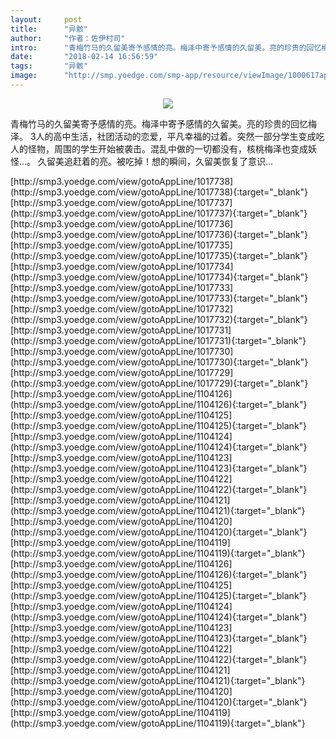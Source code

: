 ```yaml
---
layout:     post
title:      "异骸"
author:     "作者：佐伊村司"
intro:      "青梅竹马的久留美寄予感情的亮。梅泽中寄予感情的久留美。亮的珍贵的回忆梅泽。 3人的高中生活，社团活动的恋爱，平凡幸福的过着。突然一部分学生变成吃人的怪物，周围的学生开始被袭击。混乱中做的一切都没有，核桃梅泽也变成妖怪…。 久留美追赶着的亮。被吃掉！想的瞬间，久留美恢复了意识…"
date:       "2018-02-14 16:56:59"
tags:       "异骸"
image:      "http://smp.yoedge.com/smp-app/resource/viewImage/1000617appline.png"
---
```

<div style="text-align: center">
<p><img src="http://smp.yoedge.com/smp-app/resource/viewImage/1000617appline.png"/></p>
</div>
<p class="post-meta">
<span>青梅竹马的久留美寄予感情的亮。梅泽中寄予感情的久留美。亮的珍贵的回忆梅泽。 3人的高中生活，社团活动的恋爱，平凡幸福的过着。突然一部分学生变成吃人的怪物，周围的学生开始被袭击。混乱中做的一切都没有，核桃梅泽也变成妖怪…。 久留美追赶着的亮。被吃掉！想的瞬间，久留美恢复了意识…</span>
</p>
[http://smp3.yoedge.com/view/gotoAppLine/1017738](http://smp3.yoedge.com/view/gotoAppLine/1017738){:target="_blank"}
[http://smp3.yoedge.com/view/gotoAppLine/1017737](http://smp3.yoedge.com/view/gotoAppLine/1017737){:target="_blank"}
[http://smp3.yoedge.com/view/gotoAppLine/1017736](http://smp3.yoedge.com/view/gotoAppLine/1017736){:target="_blank"}
[http://smp3.yoedge.com/view/gotoAppLine/1017735](http://smp3.yoedge.com/view/gotoAppLine/1017735){:target="_blank"}
[http://smp3.yoedge.com/view/gotoAppLine/1017734](http://smp3.yoedge.com/view/gotoAppLine/1017734){:target="_blank"}
[http://smp3.yoedge.com/view/gotoAppLine/1017733](http://smp3.yoedge.com/view/gotoAppLine/1017733){:target="_blank"}
[http://smp3.yoedge.com/view/gotoAppLine/1017732](http://smp3.yoedge.com/view/gotoAppLine/1017732){:target="_blank"}
[http://smp3.yoedge.com/view/gotoAppLine/1017731](http://smp3.yoedge.com/view/gotoAppLine/1017731){:target="_blank"}
[http://smp3.yoedge.com/view/gotoAppLine/1017730](http://smp3.yoedge.com/view/gotoAppLine/1017730){:target="_blank"}
[http://smp3.yoedge.com/view/gotoAppLine/1017729](http://smp3.yoedge.com/view/gotoAppLine/1017729){:target="_blank"}
[http://smp3.yoedge.com/view/gotoAppLine/1104126](http://smp3.yoedge.com/view/gotoAppLine/1104126){:target="_blank"}
[http://smp3.yoedge.com/view/gotoAppLine/1104125](http://smp3.yoedge.com/view/gotoAppLine/1104125){:target="_blank"}
[http://smp3.yoedge.com/view/gotoAppLine/1104124](http://smp3.yoedge.com/view/gotoAppLine/1104124){:target="_blank"}
[http://smp3.yoedge.com/view/gotoAppLine/1104123](http://smp3.yoedge.com/view/gotoAppLine/1104123){:target="_blank"}
[http://smp3.yoedge.com/view/gotoAppLine/1104122](http://smp3.yoedge.com/view/gotoAppLine/1104122){:target="_blank"}
[http://smp3.yoedge.com/view/gotoAppLine/1104121](http://smp3.yoedge.com/view/gotoAppLine/1104121){:target="_blank"}
[http://smp3.yoedge.com/view/gotoAppLine/1104120](http://smp3.yoedge.com/view/gotoAppLine/1104120){:target="_blank"}
[http://smp3.yoedge.com/view/gotoAppLine/1104119](http://smp3.yoedge.com/view/gotoAppLine/1104119){:target="_blank"}
[http://smp3.yoedge.com/view/gotoAppLine/1104126](http://smp3.yoedge.com/view/gotoAppLine/1104126){:target="_blank"}
[http://smp3.yoedge.com/view/gotoAppLine/1104125](http://smp3.yoedge.com/view/gotoAppLine/1104125){:target="_blank"}
[http://smp3.yoedge.com/view/gotoAppLine/1104124](http://smp3.yoedge.com/view/gotoAppLine/1104124){:target="_blank"}
[http://smp3.yoedge.com/view/gotoAppLine/1104123](http://smp3.yoedge.com/view/gotoAppLine/1104123){:target="_blank"}
[http://smp3.yoedge.com/view/gotoAppLine/1104122](http://smp3.yoedge.com/view/gotoAppLine/1104122){:target="_blank"}
[http://smp3.yoedge.com/view/gotoAppLine/1104121](http://smp3.yoedge.com/view/gotoAppLine/1104121){:target="_blank"}
[http://smp3.yoedge.com/view/gotoAppLine/1104120](http://smp3.yoedge.com/view/gotoAppLine/1104120){:target="_blank"}
[http://smp3.yoedge.com/view/gotoAppLine/1104119](http://smp3.yoedge.com/view/gotoAppLine/1104119){:target="_blank"}


